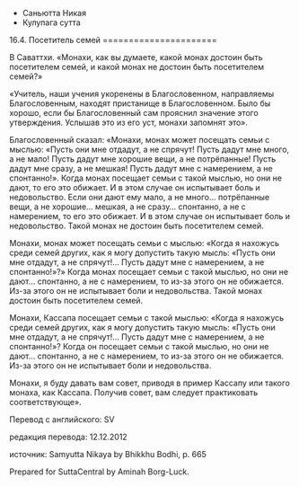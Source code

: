 









* Саньютта Никая
* Кулупага сутта


16\.4\. Посетитель семей
\=\=\=\=\=\=\=\=\=\=\=\=\=\=\=\=\=\=\=\=\=\=



В Саваттхи\. «Монахи, как вы думаете, какой монах достоин быть посетителем семей, и какой монах не достоин быть посетителем семей?»


«Учитель, наши учения укоренены в Благословенном, направляемы Благословенным, находят пристанище в Благословенном\. Было бы хорошо, если бы Благословенный сам прояснил значение этого утверждения\. Услышав это из его уст, монахи запомнят это»\.


Благословенный сказал: «Монахи, монах может посещать семьи с мыслью: «Пусть они мне отдадут, а не спрячут\! Пусть дадут мне много, а не мало\! Пусть дадут мне хорошие вещи, а не потрёпанные\! Пусть дадут мне сразу, а не мешкая\! Пусть дадут мне с намерением, а не спонтанно\!»\. Когда монах посещает семьи с такой мыслью, но они не дают, то его это обижает\. И в этом случае он испытывает боль и недовольство\. Если они дают ему мало, а не много… потрёпанные вещи, а не хорошие… мешкая, а не сразу… спонтанно, а не с намерением, то его это обижает\. И в этом случае он испытывает боль и недовольство\. Такой монах не достоин быть посетителем семей\.


Монахи, монах может посещать семьи с мыслью: «Когда я нахожусь среди семей других, как я могу допустить такую мысль: «Пусть они мне отдадут, а не спрячут\!… Пусть дадут мне с намерением, а не спонтанно\!»?» Когда монах посещает семьи с такой мыслью, но они не дают… спонтанно, а не с намерением, то из\-за этого он не обижается\. Из\-за этого он не испытывает боли и недовольства\. Такой монах достоин быть посетителем семей\.


Монахи, Кассапа посещает семьи с такой мыслью: «Когда я нахожусь среди семей других, как я могу допустить такую мысль: «Пусть они мне отдадут, а не спрячут\!… Пусть дадут мне с намерением, а не спонтанно\!»? Когда он посещает семьи с такой мыслью, но они не дают… спонтанно, а не с намерением, то из\-за этого он не обижается\. Из\-за этого он не испытывает боли и недовольства\.


Монахи, я буду давать вам совет, приводя в пример Кассапу или такого монаха, как Кассапа\. Получив совет, вам следует практиковать соответствующе»\.



Перевод с английского: SV


редакция перевода: 12\.12\.2012


источник: Samyutta Nikaya by Bhikkhu Bodhi, p\. 665


Prepared for SuttaCentral by Aminah Borg\-Luck\.






